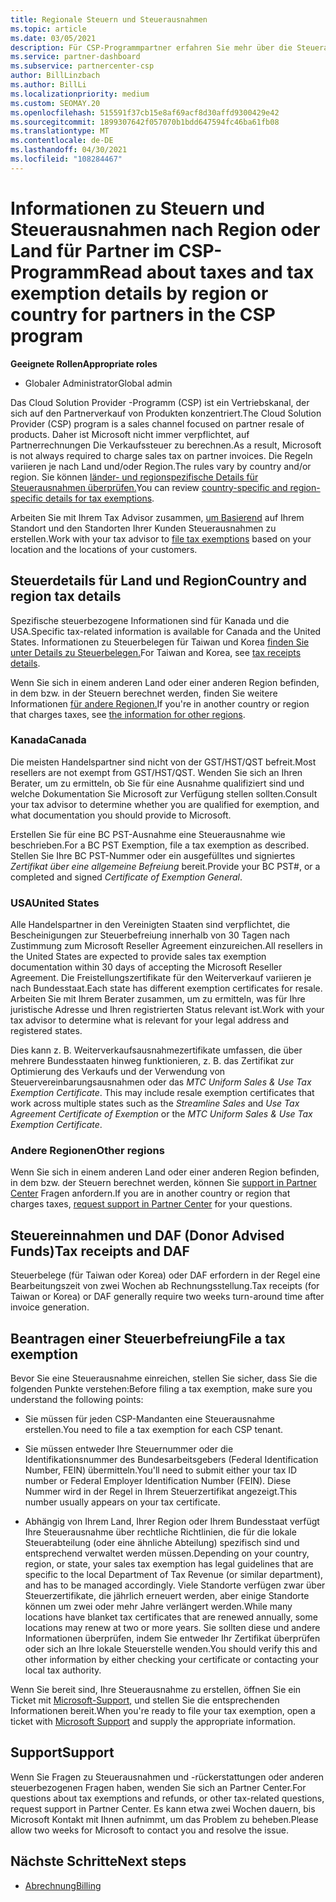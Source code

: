 ```yaml
---
title: Regionale Steuern und Steuerausnahmen
ms.topic: article
ms.date: 03/05/2021
description: Für CSP-Programmpartner erfahren Sie mehr über die Steueraufgaben pro Region, das Einreichen von Steuerausnahmen für CSP-Verkäufe und das Erhalten von Unterstützung bei Steuerfragen.
ms.service: partner-dashboard
ms.subservice: partnercenter-csp
author: BillLinzbach
ms.author: BillLi
ms.localizationpriority: medium
ms.custom: SEOMAY.20
ms.openlocfilehash: 515591f37cb15e8af69acf8d30affd9300429e42
ms.sourcegitcommit: 1899307642f057070b1bdd647594fc46ba61fb08
ms.translationtype: MT
ms.contentlocale: de-DE
ms.lasthandoff: 04/30/2021
ms.locfileid: "108284467"
---
```

# <a name="read-about-taxes-and-tax-exemption-details-by-region-or-country-for-partners-in-the-csp-program"></a><span data-ttu-id="16981-103">Informationen zu Steuern und Steuerausnahmen nach Region oder Land für Partner im CSP-Programm</span><span class="sxs-lookup"><span data-stu-id="16981-103">Read about taxes and tax exemption details by region or country for partners in the CSP program</span></span>

<span data-ttu-id="16981-104">**Geeignete Rollen**</span><span class="sxs-lookup"><span data-stu-id="16981-104">**Appropriate roles**</span></span>

- <span data-ttu-id="16981-105">Globaler Administrator</span><span class="sxs-lookup"><span data-stu-id="16981-105">Global admin</span></span>

<span data-ttu-id="16981-106">Das Cloud Solution Provider -Programm (CSP) ist ein Vertriebskanal, der sich auf den Partnerverkauf von Produkten konzentriert.</span><span class="sxs-lookup"><span data-stu-id="16981-106">The Cloud Solution Provider (CSP) program is a sales channel focused on partner resale of products.</span></span> <span data-ttu-id="16981-107">Daher ist Microsoft nicht immer verpflichtet, auf Partnerrechnungen Die Verkaufssteuer zu berechnen.</span><span class="sxs-lookup"><span data-stu-id="16981-107">As a result, Microsoft is not always required to charge sales tax on partner invoices.</span></span> <span data-ttu-id="16981-108">Die Regeln variieren je nach Land und/oder Region.</span><span class="sxs-lookup"><span data-stu-id="16981-108">The rules vary by country and/or region.</span></span> <span data-ttu-id="16981-109">Sie können [länder- und regionspezifische Details für Steuerausnahmen überprüfen.](#country-and-region-tax-details)</span><span class="sxs-lookup"><span data-stu-id="16981-109">You can review [country-specific and region-specific details for tax exemptions](#country-and-region-tax-details).</span></span>

<span data-ttu-id="16981-110">Arbeiten Sie mit Ihrem Tax Advisor zusammen, [um Basierend](#file-a-tax-exemption) auf Ihrem Standort und den Standorten Ihrer Kunden Steuerausnahmen zu erstellen.</span><span class="sxs-lookup"><span data-stu-id="16981-110">Work with your tax advisor to [file tax exemptions](#file-a-tax-exemption) based on your location and the locations of your customers.</span></span>

## <a name="country-and-region-tax-details"></a><span data-ttu-id="16981-111">Steuerdetails für Land und Region</span><span class="sxs-lookup"><span data-stu-id="16981-111">Country and region tax details</span></span>

<span data-ttu-id="16981-112">Spezifische steuerbezogene Informationen sind für Kanada und die USA.</span><span class="sxs-lookup"><span data-stu-id="16981-112">Specific tax-related information is available for Canada and the United States.</span></span> <span data-ttu-id="16981-113">Informationen zu Steuerbelegen für Taiwan und Korea [finden Sie unter Details zu Steuerbelegen.](#tax-receipts-and-daf)</span><span class="sxs-lookup"><span data-stu-id="16981-113">For Taiwan and Korea, see [tax receipts details](#tax-receipts-and-daf).</span></span>

<span data-ttu-id="16981-114">Wenn Sie sich in einem anderen Land oder einer anderen Region befinden, in dem bzw. in der Steuern berechnet werden, finden Sie weitere Informationen [für andere Regionen.](#other-regions)</span><span class="sxs-lookup"><span data-stu-id="16981-114">If you're in another country or region that charges taxes, see [the information for other regions](#other-regions).</span></span>


### <a name="canada"></a><span data-ttu-id="16981-115">Kanada</span><span class="sxs-lookup"><span data-stu-id="16981-115">Canada</span></span>

<span data-ttu-id="16981-116">Die meisten Handelspartner sind nicht von der GST/HST/QST befreit.</span><span class="sxs-lookup"><span data-stu-id="16981-116">Most resellers are not exempt from GST/HST/QST.</span></span> <span data-ttu-id="16981-117">Wenden Sie sich an Ihren Berater, um zu ermitteln, ob Sie für eine Ausnahme qualifiziert sind und welche Dokumentation Sie Microsoft zur Verfügung stellen sollten.</span><span class="sxs-lookup"><span data-stu-id="16981-117">Consult your tax advisor to determine whether you are qualified for exemption, and what documentation you should provide to Microsoft.</span></span>

<span data-ttu-id="16981-118">Erstellen Sie für eine BC PST-Ausnahme eine Steuerausnahme wie beschrieben.</span><span class="sxs-lookup"><span data-stu-id="16981-118">For a BC PST Exemption, file a tax exemption as described.</span></span> <span data-ttu-id="16981-119">Stellen Sie Ihre BC PST-Nummer oder ein ausgefülltes und signiertes *Zertifikat über eine allgemeine Befreiung* bereit.</span><span class="sxs-lookup"><span data-stu-id="16981-119">Provide your BC PST#, or a completed and signed *Certificate of Exemption General*.</span></span>

### <a name="united-states"></a><span data-ttu-id="16981-120">USA</span><span class="sxs-lookup"><span data-stu-id="16981-120">United States</span></span>

<span data-ttu-id="16981-121">Alle Handelspartner in den Vereinigten Staaten sind verpflichtet, die Bescheinigungen zur Steuerbefreiung innerhalb von 30 Tagen nach Zustimmung zum Microsoft Reseller Agreement einzureichen.</span><span class="sxs-lookup"><span data-stu-id="16981-121">All resellers in the United States are expected to provide sales tax exemption documentation within 30 days of accepting the Microsoft Reseller Agreement.</span></span> <span data-ttu-id="16981-122">Die Freistellungszertifikate für den Weiterverkauf variieren je nach Bundesstaat.</span><span class="sxs-lookup"><span data-stu-id="16981-122">Each state has different exemption certificates for resale.</span></span> <span data-ttu-id="16981-123">Arbeiten Sie mit Ihrem Berater zusammen, um zu ermitteln, was für Ihre juristische Adresse und Ihren registrierten Status relevant ist.</span><span class="sxs-lookup"><span data-stu-id="16981-123">Work with your tax advisor to determine what is relevant for your legal address and registered states.</span></span>

<span data-ttu-id="16981-124">Dies kann z. B. Weiterverkaufsausnahmezertifikate  umfassen, die über mehrere Bundesstaaten hinweg funktionieren, z. B. das Zertifikat zur Optimierung des Verkaufs und der Verwendung von Steuervereinbarungsausnahmen oder das *MTC Uniform Sales & Use Tax Exemption Certificate*. </span><span class="sxs-lookup"><span data-stu-id="16981-124">This may include resale exemption certificates that work across multiple states such as the *Streamline Sales* and *Use Tax Agreement Certificate of Exemption* or the *MTC Uniform Sales & Use Tax Exemption Certificate*.</span></span>

### <a name="other-regions"></a><span data-ttu-id="16981-125">Andere Regionen</span><span class="sxs-lookup"><span data-stu-id="16981-125">Other regions</span></span>

<span data-ttu-id="16981-126">Wenn Sie sich in einem anderen Land oder einer anderen Region befinden, in dem bzw. der Steuern berechnet werden, können Sie [support in Partner Center](#support) Fragen anfordern.</span><span class="sxs-lookup"><span data-stu-id="16981-126">If you are in another country or region that charges taxes, [request support in Partner Center](#support) for your questions.</span></span>

## <a name="tax-receipts-and-daf"></a><span data-ttu-id="16981-127">Steuereinnahmen und DAF (Donor Advised Funds)</span><span class="sxs-lookup"><span data-stu-id="16981-127">Tax receipts and DAF</span></span>

<span data-ttu-id="16981-128">Steuerbelege (für Taiwan oder Korea) oder DAF erfordern in der Regel eine Bearbeitungszeit von zwei Wochen ab Rechnungsstellung.</span><span class="sxs-lookup"><span data-stu-id="16981-128">Tax receipts (for Taiwan or Korea) or DAF generally require two weeks turn-around time after invoice generation.</span></span>

## <a name="file-a-tax-exemption"></a><span data-ttu-id="16981-129">Beantragen einer Steuerbefreiung</span><span class="sxs-lookup"><span data-stu-id="16981-129">File a tax exemption</span></span>

<span data-ttu-id="16981-130">Bevor Sie eine Steuerausnahme einreichen, stellen Sie sicher, dass Sie die folgenden Punkte verstehen:</span><span class="sxs-lookup"><span data-stu-id="16981-130">Before filing a tax exemption, make sure you understand the following points:</span></span>

- <span data-ttu-id="16981-131">Sie müssen für jeden CSP-Mandanten eine Steuerausnahme erstellen.</span><span class="sxs-lookup"><span data-stu-id="16981-131">You need to file a tax exemption for each CSP tenant.</span></span>

- <span data-ttu-id="16981-132">Sie müssen entweder Ihre Steuernummer oder die Identifikationsnummer des Bundesarbeitsgebers (Federal Identification Number, FEIN) übermitteln.</span><span class="sxs-lookup"><span data-stu-id="16981-132">You'll need to submit either your tax ID number or Federal Employer Identification Number (FEIN).</span></span> <span data-ttu-id="16981-133">Diese Nummer wird in der Regel in Ihrem Steuerzertifikat angezeigt.</span><span class="sxs-lookup"><span data-stu-id="16981-133">This number usually appears on your tax certificate.</span></span>

- <span data-ttu-id="16981-134">Abhängig von Ihrem Land, Ihrer Region oder Ihrem Bundesstaat verfügt Ihre Steuerausnahme über rechtliche Richtlinien, die für die lokale Steuerabteilung (oder eine ähnliche Abteilung) spezifisch sind und entsprechend verwaltet werden müssen.</span><span class="sxs-lookup"><span data-stu-id="16981-134">Depending on your country, region, or state, your sales tax exemption has legal guidelines that are specific to the local Department of Tax Revenue (or similar department), and has to be managed accordingly.</span></span> <span data-ttu-id="16981-135">Viele Standorte verfügen zwar über Steuerzertifikate, die jährlich erneuert werden, aber einige Standorte können um zwei oder mehr Jahre verlängert werden.</span><span class="sxs-lookup"><span data-stu-id="16981-135">While many locations have blanket tax certificates that are renewed annually, some locations may renew at two or more years.</span></span> <span data-ttu-id="16981-136">Sie sollten diese und andere Informationen überprüfen, indem Sie entweder Ihr Zertifikat überprüfen oder sich an Ihre lokale Steuerstelle wenden.</span><span class="sxs-lookup"><span data-stu-id="16981-136">You should verify this and other information by either checking your certificate or contacting your local tax authority.</span></span>

<span data-ttu-id="16981-137">Wenn Sie bereit sind, Ihre Steuerausnahme zu erstellen, öffnen Sie ein Ticket mit [Microsoft-Support,](https://partner.microsoft.com/dashboard/support/csp/servicerequests/create?stage=2&topicid=92930319-ced6-c18b-d7a6-d62b22d60aa5) und stellen Sie die entsprechenden Informationen bereit.</span><span class="sxs-lookup"><span data-stu-id="16981-137">When you're ready to file your tax exemption, open a ticket with [Microsoft Support](https://partner.microsoft.com/dashboard/support/csp/servicerequests/create?stage=2&topicid=92930319-ced6-c18b-d7a6-d62b22d60aa5) and supply the appropriate information.</span></span>

## <a name="support"></a><span data-ttu-id="16981-138">Support</span><span class="sxs-lookup"><span data-stu-id="16981-138">Support</span></span>

<span data-ttu-id="16981-139">Wenn Sie Fragen zu Steuerausnahmen und -rückerstattungen oder anderen steuerbezogenen Fragen haben, wenden Sie sich an Partner Center.</span><span class="sxs-lookup"><span data-stu-id="16981-139">For questions about tax exemptions and refunds, or other tax-related questions, request support in Partner Center.</span></span> <span data-ttu-id="16981-140">Es kann etwa zwei Wochen dauern, bis Microsoft Kontakt mit Ihnen aufnimmt, um das Problem zu beheben.</span><span class="sxs-lookup"><span data-stu-id="16981-140">Please allow two weeks for Microsoft to contact you and resolve the issue.</span></span>

## <a name="next-steps"></a><span data-ttu-id="16981-141">Nächste Schritte</span><span class="sxs-lookup"><span data-stu-id="16981-141">Next steps</span></span>

- [<span data-ttu-id="16981-142">Abrechnung</span><span class="sxs-lookup"><span data-stu-id="16981-142">Billing</span></span>](billing.md)
